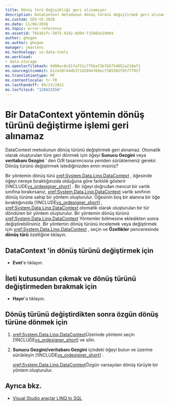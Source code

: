 ```yaml
---
title: Dönüş türü değişikliği geri alınamıyor
description: DataContext metodunun dönüş türünü değiştirmek geri alınamaz. bu Visual Studio Nesne İlişkisel Tasarımcısı (O/R Designer) iletisiyle ilgili bilgileri görüntüleyin.
ms.custom: SEO-VS-2020
ms.date: 11/04/2016
ms.topic: error-reference
ms.assetid: 76b161fc-5075-4192-8d94-f15b02e199e9
author: ghogen
ms.author: ghogen
manager: jmartens
ms.technology: vs-data-tools
ms.workload:
- data-storage
ms.openlocfilehash: 0d06ec0c81fa731c775baf2b7b5754652a219af1
ms.sourcegitcommit: b12a38744db371d2894769ecf305585f9577792f
ms.translationtype: MT
ms.contentlocale: tr-TR
ms.lasthandoff: 09/13/2021
ms.locfileid: "126631556"
---
```

# <a name="changing-the-return-type-of-a-datacontext-method-cannot-be-undone"></a>Bir DataContext yöntemin dönüş türünü değiştirme işlemi geri alınamaz

DataContext metodunun dönüş türünü değiştirmek geri alınamaz. Otomatik olarak oluşturulan türe geri dönmek için öğeyi **Sunucu Gezgini** veya **veritabanı Gezgini** ' den O/R tasarımcısına yeniden sürüklemeniz gerekir. Dönüş türünü değiştirmek istediğinizden emin misiniz?

Bir yöntemin dönüş türü <xref:System.Data.Linq.DataContext> , öğesinde öğeyi nereye bıraktığınızda olduğuna göre farklılık gösterir [!INCLUDE[vs_ordesigner_short](../data-tools/includes/vs_ordesigner_short_md.md)] . Bir öğeyi doğrudan mevcut bir varlık sınıfına bırakırsanız, <xref:System.Data.Linq.DataContext> varlık sınıfının dönüş türüne sahip bir yöntem oluşturulur. Öğesinin boş bir alanına bir öğe bıraktığınızda [!INCLUDE[vs_ordesigner_short](../data-tools/includes/vs_ordesigner_short_md.md)] , <xref:System.Data.Linq.DataContext> otomatik olarak oluşturulan bir tür döndüren bir yöntem oluşturulur. Bir yöntemin dönüş türünü <xref:System.Data.Linq.DataContext> Yöntemler bölmesine ekledikten sonra değiştirebilirsiniz. Bir yöntemin dönüş türünü incelemek veya değiştirmek için <xref:System.Data.Linq.DataContext> , seçin ve **Özellikler** penceresinde **dönüş türü** özelliğine tıklayın.

## <a name="to-change-the-return-type-of-a-datacontext"></a>DataContext 'in dönüş türünü değiştirmek için

- **Evet**'e tıklayın.

## <a name="to-exit-the-message-box-and-leave-the-return-type-unchanged"></a>İleti kutusundan çıkmak ve dönüş türünü değiştirmeden bırakmak için

- **Hayır**'a tıklayın.

## <a name="to-revert-to-the-original-return-type-after-changing-the-return-type"></a>Dönüş türünü değiştirdikten sonra özgün dönüş türüne dönmek için

1. <xref:System.Data.Linq.DataContext>Üzerinde yöntemi seçin [!INCLUDE[vs_ordesigner_short](../data-tools/includes/vs_ordesigner_short_md.md)] ve silin.

2. **Sunucu Gezgini/veritabanı Gezgini** içindeki öğeyi bulun ve üzerine sürükleyin [!INCLUDE[vs_ordesigner_short](../data-tools/includes/vs_ordesigner_short_md.md)] .

    <xref:System.Data.Linq.DataContext>Özgün varsayılan dönüş türüyle bir yöntem oluşturulur.

## <a name="see-also"></a>Ayrıca bkz.

- [Visual Studio araçlar LINQ to SQL](../data-tools/linq-to-sql-tools-in-visual-studio2.md)